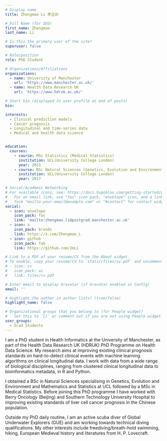 ```yaml
---
# Display name
title: Zhengmao Li 李正卯

# Full Name (for SEO)
first_name: Zhengmao
last_name: Li

# Is this the primary user of the site?
superuser: false

# Role/position
role: PhD Student

# Organizations/Affiliations
organizations:
  - name: University of Manchester
    url: 'https://www.manchester.ac.uk/'
  - name: Health Data Research UK
    url: 'https://www.hdruk.ac.uk/'

# Short bio (displayed in user profile at end of posts)
bio: 

interests:
  - Clinical prediction models
  - Cancer prognosis
  - Longitudinal and time-series data
  - Medical and health data science


education:
  courses:
    - course: MSc Statistics (Medical Statistics)
      institution: UCL(University College London)
      year: 2021
    - course: BSc Natural Sciences (Genetics, Evolution and Environment & Mathematics and Statistics)
      institution: UCL(University College London)
      year: 2017

# Social/Academic Networking
# For available icons, see: https://docs.hugoblox.com/getting-started/page-builder/#icons
#   For an email link, use "fas" icon pack, "envelope" icon, and a link in the
#   form "mailto:your-email@example.com" or "#contact" for contact widget.
social:
  - icon: envelope
    icon_pack: fas
    link: 'mailto:zhengmao.li@postgrad.manchester.ac.uk'
  - icon: x
    icon_pack: brands
    link: https://x.com/Zhengmao_L
  - icon: github
    icon_pack: fab
    link: https://github.com/2mLi

# Link to a PDF of your resume/CV from the About widget.
# To enable, copy your resume/CV to `static/files/cv.pdf` and uncomment the lines below.
# - icon: cv
#   icon_pack: ai
#   link: files/cv.pdf

# Enter email to display Gravatar (if Gravatar enabled in Config)
email: ''

# Highlight the author in author lists? (true/false)
highlight_name: false

# Organizational groups that you belong to (for People widget)
#   Set this to `[]` or comment out if you are not using People widget.
user_groups:
  - Grad Students
---
```


I am a PhD student in Health Informatics at the University of Manchester, as part of the Health Data Research UK (HDRUK) PhD Programme on Health Data Science. My research aims at improving existing clinical prognosis standards on hard-to-detect clinical events with machine learning algorithms on clinical longitudinal data. I work with data from a wide range of biological disciplines, ranging from clustered clinical longitudinal data to bioinformatics metadata, in R and Python. 

I obtained a BSc in Natural Sciences specialising in Genetics, Evolution and Environment and Mathematics and Statistics at UCL followed by a MSc in Medical Statistics. Before joining this PhD programme I have worked with Berry Oncology (Beijing) and Southern Technology University Hospital to improving existing standards of liver cell cancer prognosis in the Chinese population. 

Outside my PhD daily routine, I am an active scuba diver of Global Underwater Explorers (GUE) and am working towards technical diving qualifications. My other interests include freediving/breath-hold swimming, hiking, European Medieval history and literatures from H. P. Lovecraft. 